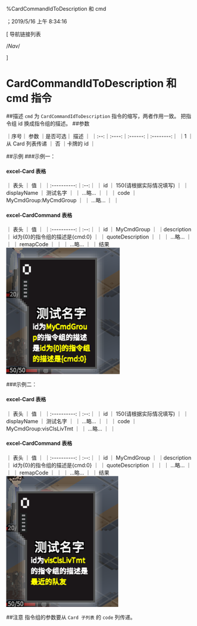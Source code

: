 
%CardCommandIdToDescription 和 cmd

；2019/5/16 上午 8:34:16


[ 导航链接列表

/*Nav*/

]
# CardCommandIdToDescription 和 cmd 指令

##描述
`cmd` 为 `CardCommandIdToDescription` 指令的缩写，两者作用一致。
把指令组 id 换成指令组的描述。
##参数



｜序号｜ 参数 ｜是否可选｜          描述  ｜
｜:--:｜:----:｜:------:｜:--------:｜
｜1  ｜ 从 Card 列表传递 ｜   否   ｜卡牌的 id ｜


##示例
###示例一：
#### excel-Card 表格
｜    表头    ｜ 值 ｜
｜:----------:｜:--:｜
｜     id     ｜ 150(请根据实际情况填写)  ｜
｜displayName ｜ 测试名字   ｜
｜   …略…   ｜    ｜
｜    code    ｜  MyCmdGroup:MyCmdGroup  ｜
｜   …略…   ｜    ｜

#### excel-CardCommand 表格
｜    表头    ｜ 值 ｜
｜:----------:｜:--:｜
｜     id     ｜  MyCmdGroup  ｜
｜description ｜  id为{0}的指令组的描述是{cmd:0}  ｜
｜    quoteDescription    ｜    ｜
｜   …略…   ｜    ｜
｜ remapCode  ｜    ｜
｜   …略…   ｜    ｜
结果
![](cardcommandidtodescription~/Images~/CCITDSAMPLE2.png)

###示例二：
#### excel-Card 表格
｜    表头    ｜ 值 ｜
｜:----------:｜:--:｜
｜     id     ｜ 150(请根据实际情况填写)  ｜
｜displayName ｜ 测试名字   ｜
｜   …略…   ｜    ｜
｜    code    ｜  MyCmdGroup:visClsLivTmt  ｜
｜   …略…   ｜    ｜

#### excel-CardCommand 表格
｜    表头    ｜ 值 ｜
｜:----------:｜:--:｜
｜     id     ｜  MyCmdGroup  ｜
｜description ｜  id为{0}的指令组的描述是{cmd:0}  ｜
｜    quoteDescription    ｜    ｜
｜   …略…   ｜    ｜
｜ remapCode  ｜    ｜
｜   …略…   ｜    ｜
结果
![](cardcommandidtodescription~/Images~/CCITDSAMPLE1.png)

##注意
指令组的参数要从 `Card 子列表` 的 `code` 列传递。